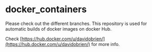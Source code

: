 # docker_containers

Please check out the different branches. This repository is used for automatic builds of docker images on docker Hub.

Check [https://hub.docker.com/u/davidobrien/](https://hub.docker.com/u/davidobrien/) for more info.